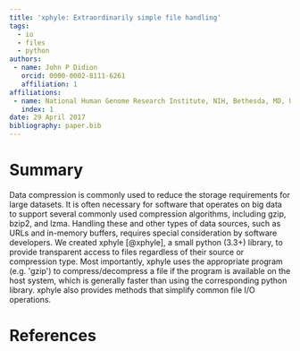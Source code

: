 ```yaml
---
title: 'xphyle: Extraordinarily simple file handling'
tags:
  - io
  - files
  - python
authors:
 - name: John P Didion
   orcid: 0000-0002-8111-6261
   affiliation: 1
affiliations:
 - name: National Human Genome Research Institute, NIH, Bethesda, MD, USA
   index: 1
date: 29 April 2017
bibliography: paper.bib
---
```


# Summary

Data compression is commonly used to reduce the storage requirements for large datasets. It is often necessary for software that operates on big data to support several commonly used compression algorithms, including gzip, bzip2, and lzma. Handling these and other types of data sources, such as URLs and in-memory buffers, requires special consideration by software developers. We created xphyle [@xphyle], a small python (3.3+) library, to provide transparent access to files regardless of their source or compression type. Most importantly, xphyle uses the appropriate program (e.g. 'gzip') to compress/decompress a file if the program is available on the host system, which is generally faster than using the corresponding python library. xphyle also provides methods that simplify common file I/O operations.

# References
